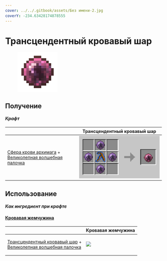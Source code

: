 ```yaml
---
cover: ../../.gitbook/assets/Без имени-2.jpg
coverY: -234.63428174878555
---
```


# Трансцендентный кровавый шар

<figure><img src="../../.gitbook/assets/transcendentbloodorb_128.png" alt=""><figcaption></figcaption></figure>

## Получение

#### _Крафт_

|                                                                                                                                   |  Трансцендентный кровавый шар                       |
| --------------------------------------------------------------------------------------------------------------------------------- | --------------------------------------------------- |
| <p><a href="archmagebloodorb.md">Сфера крови архимага</a> +<br><a href="divining_rod_3.md">Великолепная волшебная палочка</a></p> | ![](../../.gitbook/assets/transcendentbloodorb.png) |

## Использование

#### _Как ингредиент при крафте_

#### [Кровавая жемчужина](blood_pearl_of_teleportation.md)

|                                                                                                                                               |  Кровавая жемчужина                                            |
| --------------------------------------------------------------------------------------------------------------------------------------------- | -------------------------------------------------------------- |
| <p><a href="transcendentbloodorb.md">Трансцендентный кровавый шар</a> +<br><a href="divining_rod_3.md">Великолепная волшебная палочка</a></p> | ![](../../.gitbook/assets/blood\_pearl\_of\_teleportation.png) |

